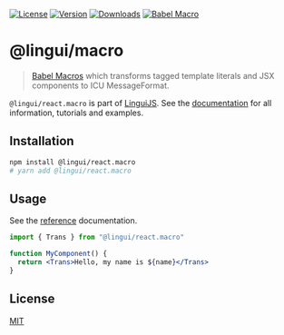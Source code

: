 [![License][badge-license]][license]
[![Version][badge-version]][package]
[![Downloads][badge-downloads]][package]
[![Babel Macro][badge-macro]][linguijs]

# @lingui/macro

> [Babel Macros](https://github.com/kentcdodds/babel-plugin-macros) which
> transforms tagged template literals and JSX components to ICU MessageFormat.

`@lingui/react.macro` is part of [LinguiJS][linguijs]. See the [documentation][documentation]
for all information, tutorials and examples.

## Installation

```sh
npm install @lingui/react.macro
# yarn add @lingui/react.macro
```

## Usage

See the [reference][reference] documentation.

```jsx
import { Trans } from "@lingui/react.macro"

function MyComponent() {
  return <Trans>Hello, my name is ${name}</Trans>
}
```

## License

[MIT][license]

[license]: https://github.com/lingui/js-lingui/blob/main/LICENSE
[linguijs]: https://github.com/lingui/js-lingui
[documentation]: https://lingui.dev
[reference]: https://lingui.dev/ref/macro/
[package]: https://www.npmjs.com/package/@lingui/react.macro
[badge-downloads]: https://img.shields.io/npm/dw/@lingui/react.macro.svg
[badge-version]: https://img.shields.io/npm/v/@lingui/react.macro.svg
[badge-license]: https://img.shields.io/npm/l/@lingui/react.macro.svg
[badge-macro]: https://img.shields.io/badge/babel--macro-%F0%9F%8E%A3-f5da55.svg

